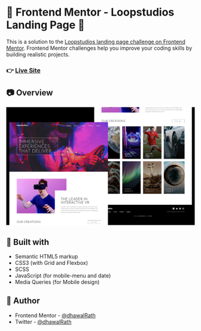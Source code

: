 # :star2: Frontend Mentor - Loopstudios Landing Page :star2:

This is a solution to the [Loopstudios landing page challenge on Frontend Mentor](https://www.frontendmentor.io/challenges/loopstudios-landing-page-N88J5Onjw). Frontend Mentor challenges help you improve your coding skills by building realistic projects. 

### :point_right: [Live Site](https://dhawalrath.github.io/loopstudios-landing-page/)

## :camera: Overview

![desktop](./desktop.png) 


## 💪 Built with

- Semantic HTML5 markup
- CSS3 (with Grid and Flexbox)
- SCSS
- JavaScript (for mobile-menu and date)
- Media Queries (for Mobile design)

## 👨 Author

- Frontend Mentor - [@dhawalRath](https://www.frontendmentor.io/profile/dhawalRath)
- Twitter - [@dhawalRath](https://www.twitter.com/dhawalRath)
